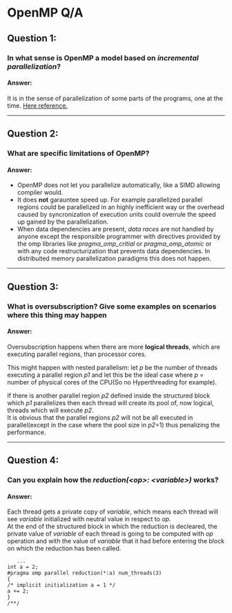 # OpenMP Q/A

## Question 1:
### In what sense is OpenMP a model based on _incremental parallelization_?
#### Answer:
It is in the sense of parallelization of some parts of the programs, one at the time.
[Here reference.](https://www.cise.ufl.edu/research/ParallelPatterns/glossary.htm#glossary:incremental-parallelism)


---

## Question 2:
### What are specific limitations of OpenMP?
#### Answer:
- OpenMP does not let you parallelize automatically, like a SIMD allowing compiler would.
- It does __not__ garauntee speed up. For example  parallelized parallel regions could be parallelized in an highly inefficient way or the overhead caused by syncronization of execution units could overrule the speed up gained by the parallelization.
- When data dependencies are present, _data races_ are not handled by anyone except the responsible programmer with directives provided by the omp libraries like _pragma_omp_critial_ or _pragma_omp_atomic_ or with any code restructurization that prevents data dependencies. In distribuited memory parallelization paradigms this does not happen.
---

## Question 3:
### What is oversubscription? Give some examples on scenarios where this thing may happen
#### Answer:
Oversubscription happens when there are more __logical threads__, which are executing parallel regions, than processor cores. 

This might happen with nested parallelism: let _p_ be the number of threads executing a parallel region _p1_ and let this be the ideal case where _p_ = number of physical cores of the CPU(So no Hyperthreading for example). <br>
 
 If there is another parallel region _p2_ defined inside the structured block which _p1_ parallelizes then each thread will create its pool of, now logical, threads which will execute _p2_.<br>
 It is obvious that the parallel regions _p2_ will not be all executed in parallel(except in the case where the pool size in _p2_=1) thus penalizing the performance. 

 ---
 ## Question 4:
 ### Can you explain how the _reduction(\<op>: \<variable>)_ works?
 #### Answer:
 Each thread gets a private copy of _variable_, which means each thread will see _variable_ initialized with neutral value in respect to _op_.<br>
 At the end of the structured block in which the reduction is decleared, the private value of _variable_ of each thread is going to be computed with _op_ operation and with the value of _variable_ that it had before entering the block on which the reduction has been called.

 ```
    ...
int a = 2;
#pragma omp parallel reduction(*:a) num_threads(3)
{
/* implicit initialization a = 1 */
a += 2;
}
/**/

 ```